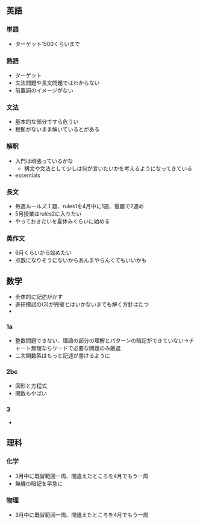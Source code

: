 ## 英語
### 単語
- ターゲット1500くらいまで
### 熟語
- ターゲット
- 文法問題や長文問題ではわからない
- 前置詞のイメージがない
### 文法
- 基本的な部分ですら危うい
- 根拠がないまま解いているとがある
### 解釈
- 入門は頑張っているかな
  - 構文や文法として少しは何が言いたいかを考えるようになってきている
- essentials
### 長文
- 毎週ルールズ１題、rules1を4月中に1週、宿題で2週め
- 5月授業はrules2に入りたい
- やっておきたいを夏休みくらいに始める
### 英作文
- 6月くらいから始めたい
- 点数になりそうにないからあんまやらんくてもいいかも
## 数学
- 全体的に記述がかす
- 進研模試の(3)が完璧とはいかないまでも解く方針はたつ
- 
### 1a
- 整数問題できない、理論の部分の理解とパターンの暗記ができていない->チャート無理ならリードで必要な問題のみ厳選
- 二次関数系はもっと記述が書けるように
### 2bc
- 図形と方程式
- 関数もやばい
### 3
- 
## 理科
### 化学
- 3月中に既習範囲一周、間違えたところを4月でもう一周
- 無機の暗記を早急に
### 物理
- 3月中に既習範囲一周、間違えたところを4月でもう一周